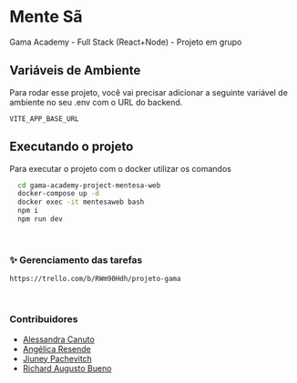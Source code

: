 
# Mente Sã
Gama Academy - Full Stack (React+Node) - Projeto em grupo


## Variáveis de Ambiente

Para rodar esse projeto, você vai precisar adicionar a seguinte variável de ambiente no seu .env com o URL do backend.

`VITE_APP_BASE_URL`


## Executando o projeto

Para executar o projeto com o docker utilizar os comandos

```bash
  cd gama-academy-project-mentesa-web
  docker-compose up -d
  docker exec -it mentesaweb bash
  npm i
  npm run dev
```

<br />

### ✨ Gerenciamento das tarefas

`https://trello.com/b/RWm90Hdh/projeto-gama`

<br />

### Contribuidores

- [Alessandra Canuto](https://github.com/alecanutto)
- [Angélica Resende](https://github.com/angelresende)
- [Jiuney Pachevitch](https://github.com/jiuneypachevitch)
- [Richard Augusto Bueno](https://github.com/rbuenodev)
